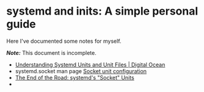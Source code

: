 # systemd and inits: A simple personal guide

Here I've documented some notes for myself.

_**Note:**_ This document is incomplete.

* [Understanding Systemd Units and Unit Files | Digital Ocean](https://www.digitalocean.com/community/tutorials/understanding-systemd-units-and-unit-files)
* systemd.socket man page [Socket unit configuration](https://www.freedesktop.org/software/systemd/man/systemd.socket.html)
* [The End of the Road: systemd's "Socket" Units](https://www.linux.com/blog/end-road-systemds-socket-units)
*

